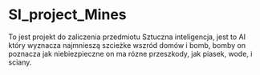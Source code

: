 # SI_project_Mines

To jest projekt do zaliczenia przedmiotu Sztuczna inteligencja, jest to AI który wyznacza najmnieszą szcieżke wszród domów i bomb, bomby on poznacza jak niebiezpieczne on ma rózne przeszkody, jak piasek, wode, i sciany.
